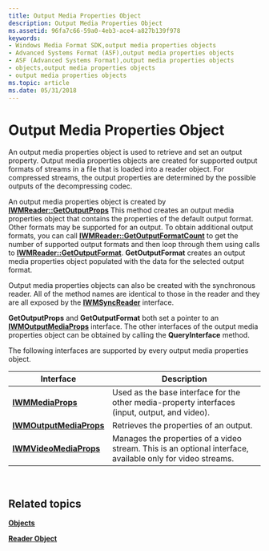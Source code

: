 ```yaml
---
title: Output Media Properties Object
description: Output Media Properties Object
ms.assetid: 96fa7c66-59a0-4eb3-ace4-a827b139f978
keywords:
- Windows Media Format SDK,output media properties objects
- Advanced Systems Format (ASF),output media properties objects
- ASF (Advanced Systems Format),output media properties objects
- objects,output media properties objects
- output media properties objects
ms.topic: article
ms.date: 05/31/2018
---
```


# Output Media Properties Object

An output media properties object is used to retrieve and set an output property. Output media properties objects are created for supported output formats of streams in a file that is loaded into a reader object. For compressed streams, the output properties are determined by the possible outputs of the decompressing codec.

An output media properties object is created by [**IWMReader::GetOutputProps**](/previous-versions/windows/desktop/api/Wmsdkidl/nf-wmsdkidl-iwmreader-getoutputprops) This method creates an output media properties object that contains the properties of the default output format. Other formats may be supported for an output. To obtain additional output formats, you can call [**IWMReader::GetOutputFormatCount**](/previous-versions/previous-versions/windows/desktop/api/wmsdkidl/nf-wmsdkidl-iwmreader-getoutputformatcount) to get the number of supported output formats and then loop through them using calls to [**IWMReader::GetOutputFormat**](/previous-versions/windows/desktop/api/Wmsdkidl/nf-wmsdkidl-iwmreader-getoutputformat). **GetOutputFormat** creates an output media properties object populated with the data for the selected output format.

Output media properties objects can also be created with the synchronous reader. All of the method names are identical to those in the reader and they are all exposed by the [**IWMSyncReader**](/previous-versions/windows/desktop/api/wmsdkidl/nn-wmsdkidl-iwmsyncreader) interface.

**GetOutputProps** and **GetOutputFormat** both set a pointer to an [**IWMOutputMediaProps**](/previous-versions/windows/desktop/api/wmsdkidl/nn-wmsdkidl-iwmoutputmediaprops) interface. The other interfaces of the output media properties object can be obtained by calling the **QueryInterface** method.

The following interfaces are supported by every output media properties object.



| Interface                                          | Description                                                                                                |
|----------------------------------------------------|------------------------------------------------------------------------------------------------------------|
| [**IWMMediaProps**](/previous-versions/windows/desktop/api/wmsdkidl/nn-wmsdkidl-iwmmediaprops)             | Used as the base interface for the other media-property interfaces (input, output, and video).             |
| [**IWMOutputMediaProps**](/previous-versions/windows/desktop/api/wmsdkidl/nn-wmsdkidl-iwmoutputmediaprops) | Retrieves the properties of an output.                                                                     |
| [**IWMVideoMediaProps**](/previous-versions/windows/desktop/api/Wmsdkidl/nn-wmsdkidl-iwmvideomediaprops)   | Manages the properties of a video stream. This is an optional interface, available only for video streams. |



 

## Related topics

<dl> <dt>

[**Objects**](objects.md)
</dt> <dt>

[**Reader Object**](reader-object.md)
</dt> </dl>

 

 




